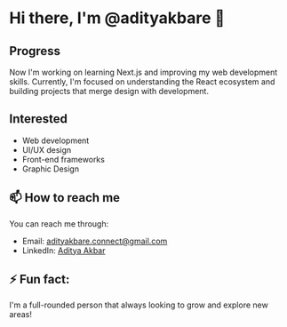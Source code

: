 # Hi there, I'm @adityakbare 👋

## Progress
Now I'm working on learning Next.js and improving my web development skills. Currently, I'm focused on understanding the React ecosystem and building projects that merge design with development.

## Interested
- Web development
- UI/UX design
- Front-end frameworks
- Graphic Design

## 📫 How to reach me
You can reach me through:
- Email: [adityakbare.connect@gmail.com](mailto:adityakbare.connect@gmail.com)
- LinkedIn: [Aditya Akbar](https://www.linkedin.com/in/adityakbare)

## ⚡ Fun fact: 
I'm a full-rounded person that always looking to grow and explore new areas!
